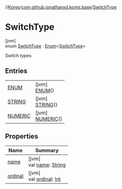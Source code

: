 //[Kores](../../../index.md)/[com.github.jonathanxd.kores.base](../index.md)/[SwitchType](index.md)

# SwitchType

[jvm]\
enum [SwitchType](index.md) : [Enum](https://kotlinlang.org/api/latest/jvm/stdlib/kotlin/-enum/index.html)<[SwitchType](index.md)> 

Switch types

## Entries

| | |
|---|---|
| [ENUM](-e-n-u-m/index.md) | [jvm]<br>[ENUM](-e-n-u-m/index.md)() |
| [STRING](-s-t-r-i-n-g/index.md) | [jvm]<br>[STRING](-s-t-r-i-n-g/index.md)() |
| [NUMERIC](-n-u-m-e-r-i-c/index.md) | [jvm]<br>[NUMERIC](-n-u-m-e-r-i-c/index.md)() |

## Properties

| Name | Summary |
|---|---|
| [name](index.md#-349825262%2FProperties%2F-1216412040) | [jvm]<br>val [name](index.md#-349825262%2FProperties%2F-1216412040): [String](https://kotlinlang.org/api/latest/jvm/stdlib/kotlin/-string/index.html) |
| [ordinal](index.md#1715576556%2FProperties%2F-1216412040) | [jvm]<br>val [ordinal](index.md#1715576556%2FProperties%2F-1216412040): [Int](https://kotlinlang.org/api/latest/jvm/stdlib/kotlin/-int/index.html) |
